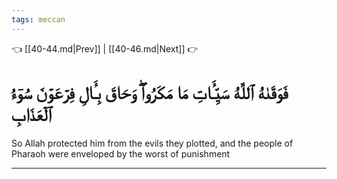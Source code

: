```yaml
---
tags: meccan
---
```


👈 [[40-44.md|Prev]] | [[40-46.md|Next]] 👉

# فَوَقَىٰهُ ٱللَّهُ سَيِّـَٔاتِ مَا مَكَرُواْۖ وَحَاقَ بِـَٔالِ فِرۡعَوۡنَ سُوٓءُ ٱلۡعَذَابِ

So Allah protected him from the evils they plotted, and the people of Pharaoh were enveloped by the worst of punishment

---

